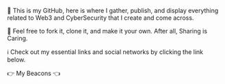 👋 This is my GitHub, here is where I gather, publish, and display everything related to Web3 and CyberSecurity that I create and come across.

🧰 Feel free to fork it, clone it, and make it your own. After all, Sharing is Caring.

ℹ️ Check out my essential links and social networks by clicking the link below.

👉 My Beacons 👈
